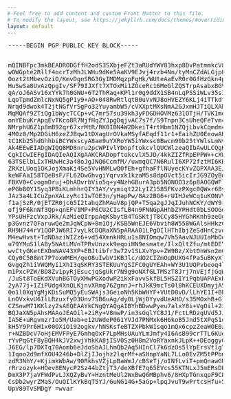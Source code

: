 ```yaml
---
# Feel free to add content and custom Front Matter to this file.
# To modify the layout, see https://jekyllrb.com/docs/themes/#overriding-theme-defaults
layout: default
---
```


<div style="margin-left: auto; margin-right: auto; width: 500px;">
<pre>
-----BEGIN PGP PUBLIC KEY BLOCK-----

mQINBFpc3mkBEADRODGffH2odS3SXbjeFZt3aRUdYWV83hxp8DvPatmmkcV8twpZ
wOWGpte2Rllf4ocrTzMhJLWHu9dKe5AaKV9EJvj4rzb4Nn/tyMnCZdALGjpP1gNj
Oozt2tMbevOziO/KmvDgnSRG3GyIMDMqzpFgHk/WUteAaEvR0r0GfHzGkn4prU4e
HuSwSa8UvAzQpgIv/SF79IJXft7XTOxMi1ZOceRc16MeGlZQSTrpAsabxBGVeg9u
qA/oJ6ASv16xYYk7h0GNU+6T2ThRaq+KPl1r0g9ddX1SB4nLqPSSiWLv35sISSQk
LqoTpmdZmlcNxNQ5gP1y9+AO+048RwRtlqtB0uVvNJ8oHVEZY6KLj4iTTkdf6tms
Nrqd9dwok4T2jtNGfVrSgPo32YuyambW5/cVXXptMXsNmA2GJxmHJTiQLXAMfQf8
MqMQAf9ZTiQg1bWycTCCp+vC7mr57su39kh3yFDGDHOVMz631OTjH/TVK1mdnuHQ
onYEbuKrApqEvTKco8R7NjfHqZYJpgDqjvAC7s7f/S9Tnpn3CsUheQFeTvmcXzBj
NMrphU6Z1p8mB92qr67xrMtR/RK0IBN4W2DkeiT4rtHbm1NZQjLbvkCqmdmclLzz
4M0z0/Mp2DGiH6zeZJBqw1tDXagUrOVkaMSyfAEqdf11r1+EaihZU0EeowARAQAB
tC1Kb25hdGhhbiBCYWxscyA8am9uYXRoYW5iYWxsc0Bwcm90b25tYWlsLmNvbT6J
Ak4EEwEIADgWIQQ8MD8nru2pcWPIvlYDopftokcvlQUCWlzeaQIbAwULCQgHAgYV
CgkICwIEFgIDAQIeAQIXgAAKCRADopftokcvlX5JD/4kkZIZfRpEPPW++cXWPXck
63TSElbLIxTHUwHc3a48oJgJNQ6CcmfM//uwmqQC7N6RulI6XP72fztMI6KRh6uG
ZRXzLUoq1QKJojXmaKi4Se5VvHNMLwQ0fEh+gfhaFflNUyecKYvZQPXAA3E/JbsA
keWFAaI58TQeBsF/FL62OwGhvgiYqrvxk1kzaM5s8dpOVct5icIrJG9ZOyBd42gZ
FBXV0+CvogmDruj+DhADvrbVio5q+y4NzhGBurA3pb5NONOO3z6p8AOGQWFlF9pc
ePGbB0Y1Syq3PBiKLmhhrQIY3AY/vymiqt22LyIZ1585FKvzPXgc0QWxr68vKu87
JAz3a4LICuZpnXALzyRc11wTGE3n/yHapPw/8Az2BG6+rUIHJeWCq1uKONVVE19M
f1ajSzR/0jETZR0jcG5I2tahqZhMAuV8pjQP+T5qa2gJJqIJuhNCKY/dWY9r2T+0
ofj9F6knNf3Qp+qnEFV1MP+P6CU2CIsfLB4n9FNNGpAHhbZYPHdt0bLSOOGdhxF+
YPsUHFzcVxpJRk/AzMieQIrppAqKSbytB4TGSKtjT8CCy85HYGhRKnh9zeOgTQkC
p3Gvnz7QFaruwQe2mJqWCpW+8m1Oj/KSB5WnEJE6Vbvih8W558WGAlsHHkzC6L/m
RH9H744rV1OOPJW6RI7vyLkCDQRaXN5pARAA01LPgOIlHThIbjZeSdHnCzvoorQL
M4ewHvst+TdNDaziWIZz6+vd54XmnkHRLu1s8NIDmqw7Vh5AavNJUUIaMbOeCIpo
u79YMuS1lABy5NAtLMVnTPRvUnzxk9eqoiHN9esmate/IlxQltZfu/mtEDEY9zvU
wvCtyGKetEXDmNAV43XP+EBJtibfr3w72v1SLXvYpv+ZW9Bz/XbtOnWsn2mCX84Z
CQy0C508mt7P7oxWMEH/qeO8uIwbV1KBJlc/dO2CIZmOqDUXG4fPa5uBKyXlIyqB
GvgqZh1iVWQMyiiXhI3qSKRY3STEKUuYgSIFC0gUYEAh+WY3U1UQPvbeoq4ln8uq
m1PxcPZW/BD8Zv1pyRjEsucjqSgUkr7N9g9oNXfGLTMSzT8Jrj7nVEjfjGqWvmZL
/JuSt8ToEKdXVuhBGTOyXMwPGXodwP2ikxFavvSkfBL5HSZIYiPqbUAPAExRO7sj
2yA77j+IZiPUdg4XnQLKjnvXRmg76ZgnnJ+rhJkK9mcTs0l8hKCEUXDmyjA5TXy9
0o1l0XqYgMjKDiSuMQ5yEuSWAjs3GeioNh5KbWHYF+VUtD0vD/lLhYE1I+BPrwSj
LnOVxkvU6IlLRzuxfyD3Unv7SB6uAg/dy0LjWjDYyvdUeAHO/s35MOxhR+GlCf5x
CZSnwM71KKlzy2sAEQEAAYkCNgQYAQgAIBYhBDwwPyeu7alxY8i+VgOil+2iRy+V
BQJaXN5pAhsMAAoJEAOil+2iRy+V8mwP/in3sGqlYC8J1/FctLRDzgUVd5JJSOZd
IA5E+uRgvmzrIo5M/Uab+e12UWdeP061YVJd7PNMxk6H6koB5Jnd5tXPqS1d1TZS
kH5Y9Pr6H1x00OXiO192ogkv/hNSKsfeBTZXPbkW1sqo1mQx6cpzZeaWOE0zwkFl
r+NZBDcV7oHjEMVFPyE7GmhqOxF7LpMHsUAuYLmJmfy4I6AsB99crTTL6KUen+i0
rYvPqGtF8yBQH4kJV2xwjYhkKA8jISV0Sz0H8m2VoRYaxnkJLpK++DEoggy0fSb4
J6EG/lp7DXTq70Aomb6eJdoSbAJLhmQb2Aq5HInCl7k6dzOs5lYpErsVtlgT2+G1
1Iqoo2d9mfXOU4246b+DlZjIJojhz2lqrMf+aSHnpYaNL7LLo0EvZM5tPPbm3vLs
zdR3NhY/+KjimkWbAw/90RkhsVZjLpBaWmJ/cBSeTj/oINfLviT+pmQnawGUWcyl
rRrzozyk+HOev8ENycP2Sz44bZtjT3/deXBfE7q65EVcs55KTNLxJ5mERsDP8Brk
DmX3P7jaVFWdPvLJXQZyBvY+HzntMeUl2WxBwQ6MBphv6/8HXpTGnxqpF9CPCOpt
CsDb2wyrZMaS/OuQIlKYkBqT5YJ/GuNG14G+5aGp+lpqJvuT9wPrtcsHfu+597TK
UpV89TvSMDgY
=wvar
</pre>
</div>
